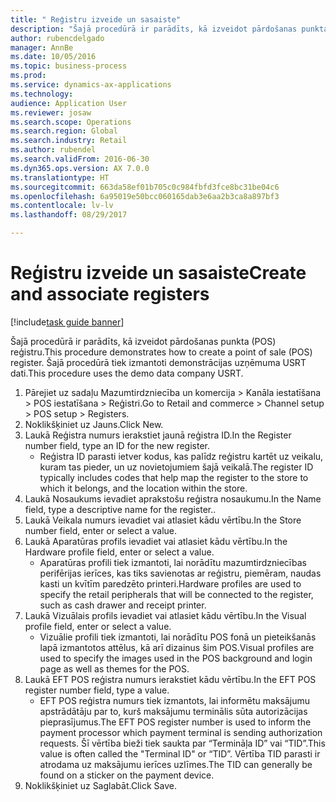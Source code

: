 ```yaml
--- 
title: " Reģistru izveide un sasaiste"
description: "Šajā procedūrā ir parādīts, kā izveidot pārdošanas punkta (POS) reģistru."
author: rubencdelgado
manager: AnnBe
ms.date: 10/05/2016
ms.topic: business-process
ms.prod: 
ms.service: dynamics-ax-applications
ms.technology: 
audience: Application User
ms.reviewer: josaw
ms.search.scope: Operations
ms.search.region: Global
ms.search.industry: Retail
ms.author: rubendel
ms.search.validFrom: 2016-06-30
ms.dyn365.ops.version: AX 7.0.0
ms.translationtype: HT
ms.sourcegitcommit: 663da58ef01b705c0c984fbfd3fce8bc31be04c6
ms.openlocfilehash: 6a95019e50bcc060165dab3e6aa2b3ca8a897bf3
ms.contentlocale: lv-lv
ms.lasthandoff: 08/29/2017

---
```

# <a name="create-and-associate-registers"></a><span data-ttu-id="16a32-103"> Reģistru izveide un sasaiste</span><span class="sxs-lookup"><span data-stu-id="16a32-103">Create and associate registers</span></span>

[!include[task guide banner](../includes/task-guide-banner.md)]

<span data-ttu-id="16a32-104">Šajā procedūrā ir parādīts, kā izveidot pārdošanas punkta (POS) reģistru.</span><span class="sxs-lookup"><span data-stu-id="16a32-104">This procedure demonstrates how to create a point of sale (POS) register.</span></span> <span data-ttu-id="16a32-105">Šajā procedūrā tiek izmantoti demonstrācijas uzņēmuma USRT dati.</span><span class="sxs-lookup"><span data-stu-id="16a32-105">This procedure uses the demo data company USRT.</span></span>

1. <span data-ttu-id="16a32-106">Pārejiet uz sadaļu Mazumtirdzniecība un komercija > Kanāla iestatīšana > POS iestatīšana > Reģistri.</span><span class="sxs-lookup"><span data-stu-id="16a32-106">Go to Retail and commerce > Channel setup > POS setup > Registers.</span></span>
2. <span data-ttu-id="16a32-107">Noklikšķiniet uz Jauns.</span><span class="sxs-lookup"><span data-stu-id="16a32-107">Click New.</span></span>
3. <span data-ttu-id="16a32-108">Laukā Reģistra numurs ierakstiet jaunā reģistra ID.</span><span class="sxs-lookup"><span data-stu-id="16a32-108">In the Register number field, type an ID for the new register.</span></span>
    * <span data-ttu-id="16a32-109">Reģistra ID parasti ietver kodus, kas palīdz reģistru kartēt uz veikalu, kuram tas pieder, un uz novietojumiem šajā veikalā.</span><span class="sxs-lookup"><span data-stu-id="16a32-109">The register ID typically includes codes that help map the register to the store to which it belongs, and the location within the store.</span></span>  
4. <span data-ttu-id="16a32-110">Laukā Nosaukums ievadiet aprakstošu reģistra nosaukumu.</span><span class="sxs-lookup"><span data-stu-id="16a32-110">In the Name field, type a descriptive name for the register..</span></span>
5. <span data-ttu-id="16a32-111">Laukā Veikala numurs ievadiet vai atlasiet kādu vērtību.</span><span class="sxs-lookup"><span data-stu-id="16a32-111">In the Store number field, enter or select a value.</span></span>
6. <span data-ttu-id="16a32-112">Laukā Aparatūras profils ievadiet vai atlasiet kādu vērtību.</span><span class="sxs-lookup"><span data-stu-id="16a32-112">In the Hardware profile field, enter or select a value.</span></span>
    * <span data-ttu-id="16a32-113">Aparatūras profili tiek izmantoti, lai norādītu mazumtirdzniecības perifērijas ierīces, kas tiks savienotas ar reģistru, piemēram, naudas kasti un kvītīm paredzēto printeri.</span><span class="sxs-lookup"><span data-stu-id="16a32-113">Hardware profiles are used to specify the retail peripherals that will be connected to the register, such as cash drawer and receipt printer.</span></span>  
7. <span data-ttu-id="16a32-114">Laukā Vizuālais profils ievadiet vai atlasiet kādu vērtību.</span><span class="sxs-lookup"><span data-stu-id="16a32-114">In the Visual profile field, enter or select a value.</span></span>
    * <span data-ttu-id="16a32-115">Vizuālie profili tiek izmantoti, lai norādītu POS fonā un pieteikšanās lapā izmantotos attēlus, kā arī dizainus šim POS.</span><span class="sxs-lookup"><span data-stu-id="16a32-115">Visual profiles are used to specify the images used in the POS background and login page as well as themes for the POS.</span></span>  
8. <span data-ttu-id="16a32-116">Laukā EFT POS reģistra numurs ierakstiet kādu vērtību.</span><span class="sxs-lookup"><span data-stu-id="16a32-116">In the EFT POS register number field, type a value.</span></span>
    * <span data-ttu-id="16a32-117">EFT POS reģistra numurs tiek izmantots, lai informētu maksājumu apstrādātāju par to, kurš maksājumu terminālis sūta autorizācijas pieprasījumus.</span><span class="sxs-lookup"><span data-stu-id="16a32-117">The EFT POS register number is used to inform the payment processor which payment terminal is sending authorization requests.</span></span> <span data-ttu-id="16a32-118">Šī vērtība bieži tiek saukta par “Termināļa ID” vai “TID”.</span><span class="sxs-lookup"><span data-stu-id="16a32-118">This value is often called the "Terminal ID" or “TID”.</span></span> <span data-ttu-id="16a32-119">Vērtība TID parasti ir atrodama uz maksājumu ierīces uzlīmes.</span><span class="sxs-lookup"><span data-stu-id="16a32-119">The TID can generally be found on a sticker on the payment device.</span></span>  
9. <span data-ttu-id="16a32-120">Noklikšķiniet uz Saglabāt.</span><span class="sxs-lookup"><span data-stu-id="16a32-120">Click Save.</span></span>



